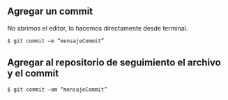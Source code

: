 ## Agregar un commit

No abrimos el editor, lo hacemos directamente desde terminal.

```sh
$ git commit –m “mensajeCommit”
```

## Agregar al repositorio de seguimiento el archivo y el commit

```sh
$ git commit –am “mensajeCommit”
```
